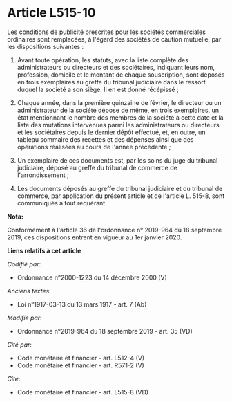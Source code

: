 # Article L515-10

Les conditions de publicité prescrites pour les sociétés commerciales ordinaires sont remplacées, à l'égard des sociétés de
caution mutuelle, par les dispositions suivantes : 

1. Avant toute opération, les statuts, avec la liste complète des administrateurs ou directeurs et des sociétaires, indiquant
leurs nom, profession, domicile et le montant de chaque souscription, sont déposés en trois exemplaires au greffe du
tribunal judiciaire dans le ressort duquel la société a son siège. Il en est donné récépissé ; 

2. Chaque année, dans la première quinzaine de février, le directeur ou un administrateur de la société dépose de même, en
trois exemplaires, un état mentionnant le nombre des membres de la société à cette date et la liste des mutations intervenues
parmi les administrateurs ou directeurs et les sociétaires depuis le dernier dépôt effectué, et, en outre, un tableau
sommaire des recettes et des dépenses ainsi que des opérations réalisées au cours de l'année précédente ; 

3. Un exemplaire de ces documents est, par les soins du juge du   tribunal judiciaire, déposé au greffe du tribunal de
commerce de l'arrondissement ; 

4. Les documents déposés au greffe du   tribunal judiciaire et du tribunal de commerce, par application du présent article et
de l'article L. 515-8, sont communiqués à tout requérant.

**Nota:**

Conformément à l'article 36 de l'ordonnance n° 2019-964 du 18 septembre 2019, ces dispositions entrent en vigueur au 1er
janvier 2020.

**Liens relatifs à cet article**

_Codifié par_:

  - Ordonnance n°2000-1223 du 14 décembre 2000 (V)

_Anciens textes_:

  - Loi n°1917-03-13 du 13 mars 1917 - art. 7 (Ab)

_Modifié par_:

  - Ordonnance n°2019-964 du 18 septembre 2019 - art. 35 (VD)

_Cité par_:

  - Code monétaire et financier - art. L512-4 (V)
  - Code monétaire et financier - art. R571-2 (V)

_Cite_:

  - Code monétaire et financier - art. L515-8 (VD)
